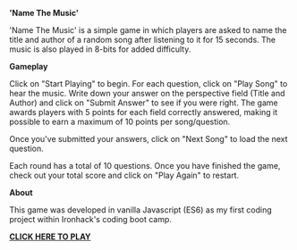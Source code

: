 **'Name The Music'**

'Name The Music' is a simple game in which players are asked to name the title and author of a random song after listening to it for 15 seconds. The music is also played in 8-bits for added difficulty.


**Gameplay**

Click on "Start Playing" to begin. For each question, click on "Play Song" to hear the music.  Write down your answer on the perspective field (Title and Author) and click on "Submit Answer" to see if you were right. The game awards players with 5 points for each field correctly answered, making it possible to earn a maximum of 10 points per song/question.

Once you've submitted your answers, click on "Next Song" to load the next question.

Each round has a total of 10 questions. Once you have finished the game, check out your total score and click on "Play Again" to restart.


**About**

This game was developed in vanilla Javascript (ES6) as my first coding project within Ironhack's coding boot camp.


**[CLICK HERE TO PLAY](https://gab-ahrens.github.io/Name-The-Music/)**
